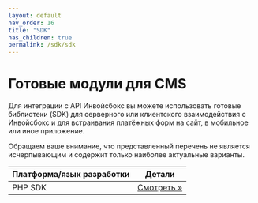 ```yaml
---
layout: default
nav_order: 16
title: "SDK"
has_children: true
permalink: /sdk/sdk
---
```


# Готовые модули для CMS

Для интеграции с API Инвойсбокс вы можете использовать готовые библиотеки (SDK) для серверного или клиентского
взаимодействия с Инвойсбокс и для встраивания платёжных форм на сайт, в мобильное или иное приложение.

Обращаем ваше внимание, что представленный перечень не является исчерпывающим и содержит только наиболее
актуальные варианты.


| Платформа/язык разработки        | Детали
| ---------------------------------| ---------------------------------------
| PHP SDK                          | [Смотреть &raquo;](/docs/sdk/php)
